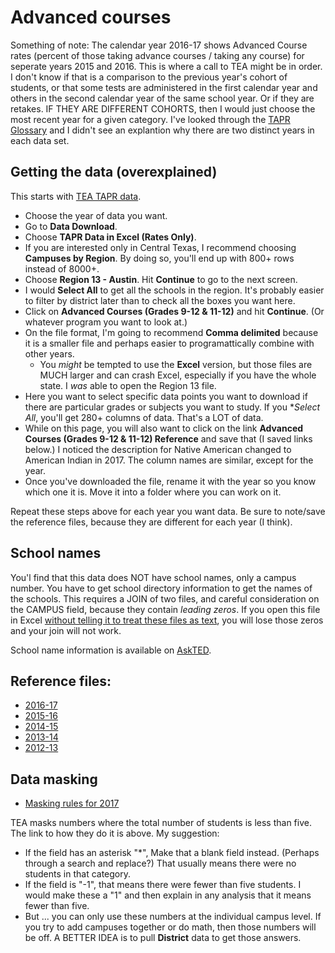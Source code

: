 Advanced courses
================

Something of note: The calendar year 2016-17 shows Advanced Course rates (percent of those taking advance courses / taking any course) for seperate years 2015 and 2016. This is where a call to TEA might be in order. I don't know if that is a comparison to the previous year's cohort of students, or that some tests are administered in the first calendar year and others in the second calendar year of the same school year. Or if they are retakes. IF THEY ARE DIFFERENT COHORTS, then I would just choose the most recent year for a given category. I've looked through the [TAPR Glossary](https://tea.texas.gov/WorkArea/linkit.aspx?LinkIdentifier=id&ItemID=51539617810&libID=51539617810) and I didn't see an explantion why there are two distinct years in each data set.

## Getting the data (overexplained)

This starts with [TEA TAPR data](https://tea.texas.gov/perfreport/tapr/index.html).

- Choose the year of data you want.
- Go to **Data Download**.
- Choose **TAPR Data in Excel (Rates Only)**.
- If you are interested only in Central Texas, I recommend choosing **Campuses by Region**. By doing so, you'll end up with 800+ rows instead of 8000+.
- Choose **Region 13 - Austin**. Hit **Continue** to go to the next screen.
- I would **Select All** to get all the schools in the region. It's probably easier to filter by district later than to check all the boxes you want here.
- Click on **Advanced Courses (Grades 9-12 & 11-12)** and hit **Continue**. (Or whatever program you want to look at.)
- On the file format, I'm going to recommend **Comma delimited** because it is a smaller file and perhaps easier to programattically combine with other years.
    - You _might_ be tempted to use the **Excel** version, but those files are MUCH larger and can crash Excel, especially if you have the whole state. I _was_ able to open the Region 13 file.
- Here you want to select specific data points you want to download if there are particular grades or subjects you want to study. If you **Select All*, you'll get 280+ columns of data. That's a LOT of data.
- While on this page, you will also want to click on the link **Advanced Courses (Grades 9-12 & 11-12) Reference** and save that (I saved links below.) I noticed the description for Native American changed to American Indian in 2017. The column names are similar, except for the year.
- Once you've downloaded the file, rename it with the year so you know which one it is. Move it into a folder where you can work on it.

Repeat these steps above for each year you want data. Be sure to note/save the reference files, because they are different for each year (I think).

## School names

You'l find that this data does NOT have school names, only a campus number. You have to get school directory information to get the names of the schools. This requires a JOIN of two files, and careful consideration on the CAMPUS field, because they contain _leading zeros_. If you open this file in Excel [without telling it to treat these files as text](https://rptsvr1.tea.texas.gov/perfreport/tapr/2017/xplore/taprhelp.html), you will lose those zeros and your join will not work.

School name information is available on [AskTED](http://tea4avholly.tea.state.tx.us/tea.askted.web/Forms/Home.aspx).



## Reference files:
- [2016-17](https://rptsvr1.tea.texas.gov/perfreport/tapr/2017/xplore/cadv.html)
- [2015-16](https://rptsvr1.tea.texas.gov/perfreport/tapr/2016/xplore/cadv.html)
- [2014-15](https://rptsvr1.tea.texas.gov/perfreport/tapr/2015/xplore/cadv.html)
- [2013-14](https://rptsvr1.tea.texas.gov/perfreport/tapr/2014/xplore/cothr.html)
- [2012-13](https://rptsvr1.tea.texas.gov/perfreport/tapr/2013/xplore/cothr.html)

## Data masking
- [Masking rules for 2017](https://rptsvr1.tea.texas.gov/perfreport/tapr/2017/masking.html)

TEA masks numbers where the total number of students is less than five. The link to how they do it is above. My suggestion:
- If the field has an asterisk "*", Make that a blank field instead. (Perhaps through a search and replace?) That usually means there were no students in that category.
- If the field is "-1", that means there were fewer than five students. I would make these a "1" and then explain in any analysis that it means fewer than five.
- But ... you can only use these numbers at the individual campus level. If you try to add campuses together or do math, then those numbers will be off. A BETTER IDEA is to pull **District** data to get those answers.